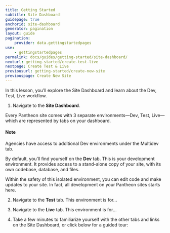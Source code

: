 ```yaml
---
title: Getting Started
subtitle: Site Dashboard
guidepage: true
anchorid: site-dashboard
generator: pagination
layout: guide
pagination:
    provider: data.gettingstartedpages
use:
    - gettingstartedpages
permalink: docs/guides/getting-started/site-dashboard/
nexturl: getting-started/create-test-live
nextpage: Create Test & Live
previousurl: getting-started/create-new-site
previouspage: Create New Site
---
```


In this lesson, you’ll explore the Site Dashboard and learn about the Dev, Test, Live workflow.

1. Navigate to the **Site Dashboard**.

  Every Pantheon site comes with 3 separate environments—Dev, Test, Live—which are represented by tabs on your dashboard.

  <div class="alert alert-info">
  <h4 class="info">Note</h4>
  <p>Agencies have access to additional Dev environments under the Multidev tab.
  </p></div>

  By default, you’ll find yourself on the **Dev** tab. This is your development environment. It provides access to a stand-alone copy of your site, with its own codebase, database, and files.

  Within the safety of this isolated environment, you can edit code and make updates to your site. In fact, all development on your Pantheon sites starts here.

  2. Navigate to the **Test** tab. This environment is for...

  3. Navigate to the **Live** tab. This environment is for...

  4. Take a few minutes to familiarize yourself with the other tabs and links on the Site Dashboard, or click below for a guided tour:
